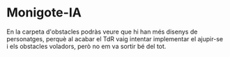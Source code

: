 # Monigote-IA
En la carpeta d'obstacles podràs veure que hi han més disenys de personatges, perquè al acabar el TdR vaig intentar implementar el ajupir-se i els obstacles voladors, però no em va sortir bé del tot.
